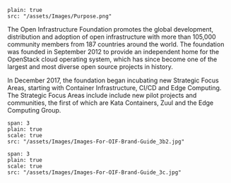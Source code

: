 ```image
plain: true
src: "/assets/Images/Purpose.png"
```



The Open Infrastructure Foundation promotes the global development, distribution and adoption of open infrastructure with more than 105,000 community members from 187 countries around the world. The foundation was founded in September 2012 to provide an independent home for the OpenStack cloud operating system, which has since become one of the largest and most diverse open source projects in history.

In December 2017, the foundation began incubating new Strategic Focus Areas, starting with Container Infrastructure, CI/CD and Edge Computing. The Strategic Focus Areas include include new pilot projects and communities, the first of which are Kata Containers, Zuul and the Edge Computing Group.  


```image
span: 3
plain: true
scale: true
src: "/assets/Images/Images-For-OIF-Brand-Guide_3b2.jpg"

```

```image
span: 3
plain: true
scale: true
src: "/assets/Images/Images-For-OIF-Brand-Guide_3c.jpg"

```